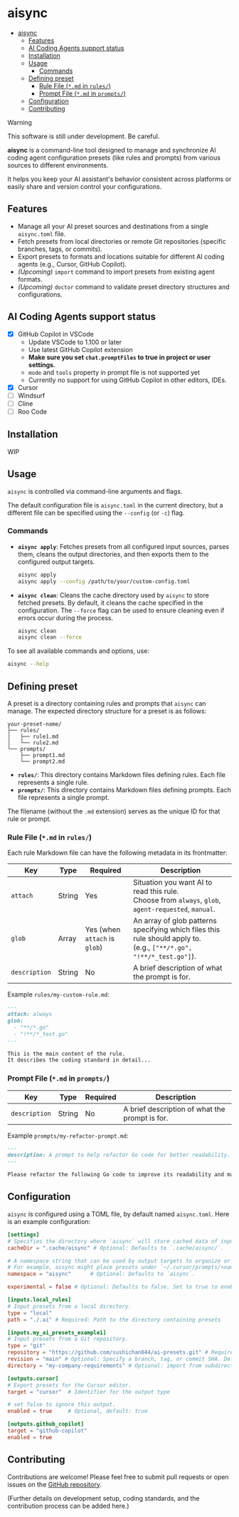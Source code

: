 # aisync

<!-- TOC -->

- [aisync](#aisync)
  - [Features](#features)
  - [AI Coding Agents support status](#ai-coding-agents-support-status)
  - [Installation](#installation)
  - [Usage](#usage)
    - [Commands](#commands)
  - [Defining preset](#defining-preset)
    - [Rule File (`*.md` in `rules/`)](#rule-file-md-in-rules)
    - [Prompt File (`*.md` in `prompts/`)](#prompt-file-md-in-prompts)
  - [Configuration](#configuration)
  - [Contributing](#contributing)

<!-- /TOC -->

> [!WARNING]
> This software is still under development. Be careful.

**aisync** is a command-line tool designed to manage and synchronize AI coding agent configuration presets (like rules and prompts) from various sources to different environments.

It helps you keep your AI assistant\'s behavior consistent across platforms or easily share and version control your configurations.

## Features

- Manage all your AI preset sources and destinations from a single `aisync.toml` file.
- Fetch presets from local directories or remote Git repositories (specific branches, tags, or commits).
- Export presets to formats and locations suitable for different AI coding agents (e.g., Cursor, GitHub Copilot).
- *(Upcoming)* `import` command to import presets from existing agent formats.
- *(Upcoming)* `doctor` command to validate preset directory structures and configurations.

## AI Coding Agents support status

- [x] GitHub Copilot in VSCode
  - Update VSCode to 1.100 or later
  - Use latest GitHub Copilot extension
  - **Make sure you set `chat.promptFiles` to true in project or user settings.**
  - `mode` and `tools` property in prompt file is not supported yet
  - Currently no support for using GitHub Copilot in other editors, IDEs.
- [x] Cursor
- [ ] Windsurf
- [ ] Cline
- [ ] Roo Code

## Installation

WIP

## Usage

`aisync` is controlled via command-line arguments and flags.

The default configuration file is `aisync.toml` in the current directory, but a different file can be specified using the `--config` (or `-c`) flag.

### Commands

- **`aisync apply`**: Fetches presets from all configured input sources, parses them, cleans the output directories, and then exports them to the configured output targets.

    ```bash
    aisync apply
    aisync apply --config /path/to/your/custom-config.toml
    ```

- **`aisync clean`**: Cleans the cache directory used by `aisync` to store fetched presets. By default, it cleans the cache specified in the configuration. The `--force` flag can be used to ensure cleaning even if errors occur during the process.

    ```bash
    aisync clean
    aisync clean --force
    ```

To see all available commands and options, use:

```bash
aisync --help
```

## Defining preset

A preset is a directory containing rules and prompts that `aisync` can manage. The expected directory structure for a preset is as follows:

```
your-preset-name/
├── rules/
│   ├── rule1.md
│   └── rule2.md
└── prompts/
    ├── prompt1.md
    └── prompt2.md
```

- **`rules/`**: This directory contains Markdown files defining rules. Each file represents a single rule.
- **`prompts/`**: This directory contains Markdown files defining prompts. Each file represents a single prompt.

The filename (without the `.md` extension) serves as the unique ID for that rule or prompt.

### Rule File (`*.md` in `rules/`)

Each rule Markdown file can have the following metadata in its frontmatter:

| Key           | Type    | Required | Description                                                                                                |
|---------------|---------|----------|------------------------------------------------------------------------------------------------------------|
| `attach` | String  | Yes       | Situation you want AI to read this rule. <br> Choose from `always`, `glob`, `agent-requested`, `manual`.  |
| `glob`      | Array  | Yes (when `attach` is `glob`)       | An array of glob patterns specifying which files this rule should apply to. <br> (e.g., `["**/*.go", "!**/*_test.go"]`). |
| `description` | String  | No       | A brief description of what the prompt is for.                                                                |

Example `rules/my-custom-rule.md`:

```markdown
---
attach: always
glob:
  - "**/*.go"
  - "!**/*_test.go"
---

This is the main content of the rule.
It describes the coding standard in detail...
```

### Prompt File (`*.md` in `prompts/`)

| Key           | Type    | Required | Description                                                                                                   |
|---------------|---------|----------|---------------------------------------------------------------------------------------------------------------|
| `description` | String  | No       | A brief description of what the prompt is for.                                                                |

Example `prompts/my-refactor-prompt.md`:

```markdown
---
description: A prompt to help refactor Go code for better readability.
---

Please refactor the following Go code to improve its readability and maintainability, keeping in mind our company's Go coding standards.
```

## Configuration

`aisync` is configured using a TOML file, by default named `aisync.toml`. Here is an example configuration:

```toml
[settings]
# Specifies the directory where `aisync` will store cached data of inputs.
cacheDir = ".cache/aisync" # Optional: Defaults to `.cache/aisync/`.

# A namespace string that can be used by output targets to organize or prefix the imported presets.
# For example, aisync might place presets under `~/.cursor/prompts/<namespace>/` or `~/.cursor/rules/<namespace>/`.
namespace = "aisync"      # Optional: Defaults to `aisync`.

experimental = false # Optional: Defaults to false. Set to true to enable experimental features.

[inputs.local_rules]
# Input presets from a local directory.
type = "local"
path = "./.ai" # Required: Path to the directory containing presets

[inputs.my_ai_presets_example1]
# Input presets from a Git repository.
type = "git"
repository = "https://github.com/sushichan044/ai-presets.git" # Required: URL of the Git repository
revision = "main" # Optional: Specify a branch, tag, or commit SHA. Defaults to the repo's default branch.
directory = "my-company-requirements" # Optional: import from subdirectory.

[outputs.cursor]
# Export presets for the Cursor editor.
target = "cursor"  # Identifier for the output type

# set false to ignore this output.
enabled = true     # Optional, default: true

[outputs.github_copilot]
target = "github-copilot"
enabled = true
```

## Contributing

Contributions are welcome! Please feel free to submit pull requests or open issues on the [GitHub repository](https://github.com/sushichan044/aisync).

(Further details on development setup, coding standards, and the contribution process can be added here.)
